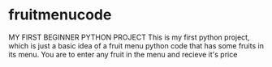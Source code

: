 # fruitmenucode
MY FIRST BEGINNER PYTHON PROJECT
This is my first python project, which is just a basic idea of a fruit menu python code that has some 
fruits in its menu. You are to enter any fruit in the menu and recieve it's price
